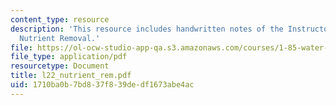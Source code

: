 ```yaml
---
content_type: resource
description: 'This resource includes handwritten notes of the Instructor on the topic:
  Nutrient Removal.'
file: https://ol-ocw-studio-app-qa.s3.amazonaws.com/courses/1-85-water-and-wastewater-treatment-engineering-spring-2006/1710ba0b7bd837f839dedf1673abe4ac_l22_nutrient_rem.pdf
file_type: application/pdf
resourcetype: Document
title: l22_nutrient_rem.pdf
uid: 1710ba0b-7bd8-37f8-39de-df1673abe4ac
---
```

